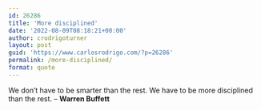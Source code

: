 ```yaml
---
id: 26286
title: 'More disciplined'
date: '2022-08-09T08:18:21+00:00'
author: crodrigoturner
layout: post
guid: 'https://www.carlosrodrigo.com/?p=26286'
permalink: /more-disciplined/
format: quote
---
```


We don’t have to be smarter than the rest. We have to be more disciplined than the rest. – **Warren Buffett**